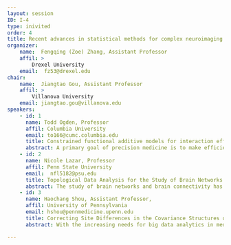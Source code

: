 ```yaml
---
layout: session
ID: I-4
type: inivited
order: 4
title: Recent advances in statistical methods for complex neuroimaging data
organizer:
    name:  Fengqing (Zoe) Zhang, Assistant Professor
    affil: > 
        Drexel University        
    email:  fz53@drexel.edu
chair:
    name:  Jiangtao Gou, Assistant Professor
    affil: >
        Villanova University        
    email: jiangtao.gou@villanova.edu
speakers:
    - id: 1
      name: Todd Ogden, Professor 
      affil: Columbia University
      email: to166@cumc.columbia.edu
      title: Constrained functional additive models for interaction effects between a treatment and functional covariates
      abstract: A primary goal of precision medicine is to make efficient use of data gathered at the time a patient presents for treatment, including imaging and other high-dimensional data, to select the optimal treatment for each patient.  We present a functional additive regression model, uniquely constrained to represent the effect of the interaction between a categorical treatment variable and a potentially large number of pretreatment functional covariates on a response variable, while allowing the marginal effects of the covariates to remain unspecified.  This method simultaneously selects functional/scalar treatment effect modifiers that exhibit possibly nonlinear interactions with the treatment indicator and that are relevant for making optimal treatment decisions.  We present theoretical properties of the proposed method and demonstrate its performance on both simulated and real data.
    - id: 2
      name: Nicole Lazar, Professor
      affil: Penn State University
      email:  nfl5182@psu.edu
      title: Topological Data Analysis for the Study of Brain Networks
      abstract: The study of brain networks and brain connectivity has increased in prominence in recent years.  In this talk, I will describe the use of topological data analysis (TDA) for brain networks.  In contrast to more traditional modes of analysis, TDA focuses on the topological features of a data set, and hence offers new insight into the brain network structure and characteristics.  The effectiveness of the approach will be demonstrated on both simulated and real data.
    - id: 3
      name: Haochang Shou, Assistant Professor,
      affil: University of Pennsylvania
      email: hshou@pennmedicine.upenn.edu
      title: Correcting Site Differences in the Covariance Structures of Neuroimaging Data
      abstract: With the increasing needs for big data analytics in medical imaging, pooling and integrating data from multi-site studies has become critical. Yet site differences attributed to various sources including differences in scanner manufacturers, acquisition and preprocessing protocols are known to exist and might have substantial impact towards the analytic results. Recently, batch-effect corrections methods such as ComBat (Johnson et al. 2007; Fortin et al., 2017) have been successfully adapted to remove scanner and site differences in neuroimaging data in many large-scale studies. However, the existing methods have mostly been focusing on correcting the mean shifts and scale differences for individual dimension across sites. However, we demonstrate that the remaining site differences after applying the existing harmonization techniques could hinder the performance of multivariate pattern analysis (MVPA). This poses a concern in validities of multivariate testing as well as analyses for functional connectivity where the focus is on estimating the dependency structures between regions. We propose CovBat, a novel approach that extends ComBat and utilizes covariance decomposition to remove the unwanted spatially-dependent site deviations in the covariance structures. Further developments have been focusing on preserving the biologically-relevant variations by accounting for related covariates effects in the covariance for functional connectivity analysis. We will demonstrate the performance of the methods using data from ADNI and ABCD studies. 

---
```

